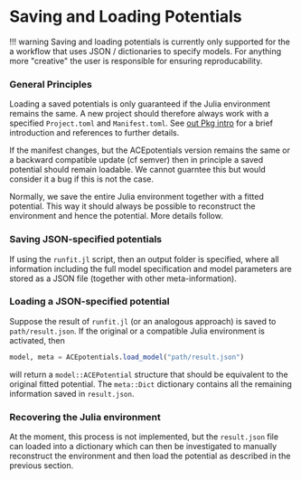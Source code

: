 # Saving and Loading Potentials

!!! warning 
    Saving and loading potentials is currently only supported for the 
    a workflow that uses JSON / dictionaries to specify models. For anything 
    more "creative" the user is responsible for ensuring reproducability. 

### General Principles 

Loading a saved potentials is only guaranteed if the Julia environment 
remains the same. A new project should therefore always work with a specified 
`Project.toml` and `Manifest.toml`. See [out Pkg intro](pkg.md) for a brief 
introduction and references to further details. 

If the manifest changes, but the ACEpotentials version remains the same or 
a backward compatible update (cf semver) then in principle a saved potential 
should remain loadable. We cannot guarntee this but would consider it a bug 
if this is not the case.

Normally, we save the entire Julia environment together with a fitted 
potential. This way it should always be possible to reconstruct the 
environment and hence the potential. More details follow. 


### Saving JSON-specified potentials

If using the `runfit.jl` script, then an output folder is specified, where 
all information including the full model specification and model parameters 
are stored as a JSON file (together with other meta-information). 

### Loading a JSON-specified potential

Suppose the result of `runfit.jl` (or an analogous approach) is saved to 
`path/result.json`. If the original or a compatible Julia environment is 
activated, then 
```julia
model, meta = ACEpotentials.load_model("path/result.json")
```
will return a `model::ACEPotential` structure that should be equivalent 
to the original fitted potential. The `meta::Dict` dictionary contains all 
the remaining information saved in `result.json`. 

### Recovering the Julia environment 

At the moment, this process is not implemented, but the `result.json` file
can loaded into a dictionary which can then be investigated to manually 
reconstruct the environment and then load the potential as described in 
the previous section. 

